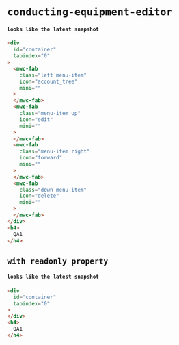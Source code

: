 # `conducting-equipment-editor`

#### `looks like the latest snapshot`

```html
<div
  id="container"
  tabindex="0"
>
  <mwc-fab
    class="left menu-item"
    icon="account_tree"
    mini=""
  >
  </mwc-fab>
  <mwc-fab
    class="menu-item up"
    icon="edit"
    mini=""
  >
  </mwc-fab>
  <mwc-fab
    class="menu-item right"
    icon="forward"
    mini=""
  >
  </mwc-fab>
  <mwc-fab
    class="down menu-item"
    icon="delete"
    mini=""
  >
  </mwc-fab>
</div>
<h4>
  QA1
</h4>

```

## `with readonly property`

####   `looks like the latest snapshot`

```html
<div
  id="container"
  tabindex="0"
>
</div>
<h4>
  QA1
</h4>

```

